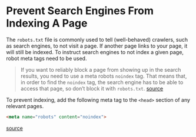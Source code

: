 # Prevent Search Engines From Indexing A Page

The `robots.txt` file is commonly used to tell (well-behaved) crawlers, such as
search engines, to not visit a page. If another page links to your page, it
will still be indexed. To instruct search engines to not index a given page,
robot meta tags need to be used.

> If you want to reliably block a page from showing up in the search results,
> you need to use a meta robots `noindex` tag. That means that, in order to
> find the `noindex` tag, the search engine has to be able to access that page,
> so don’t block it with `robots.txt`.
> [source](https://yoast.com/ultimate-guide-robots-txt/)

To prevent indexing, add the following meta tag to the `<head>` section of any
relevant pages.

```html
<meta name="robots" content="noindex">
```

[source](https://developers.google.com/search/docs/advanced/crawling/block-indexing)
